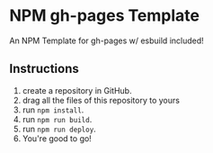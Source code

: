 # NPM gh-pages Template

An NPM Template for gh-pages w/ esbuild included!

## Instructions

1. create a repository in GitHub.
2. drag all the files of this repository to yours
3. run `npm install`.
4. run `npm run build`.
5. run `npm run deploy`.
6. You're good to go!
